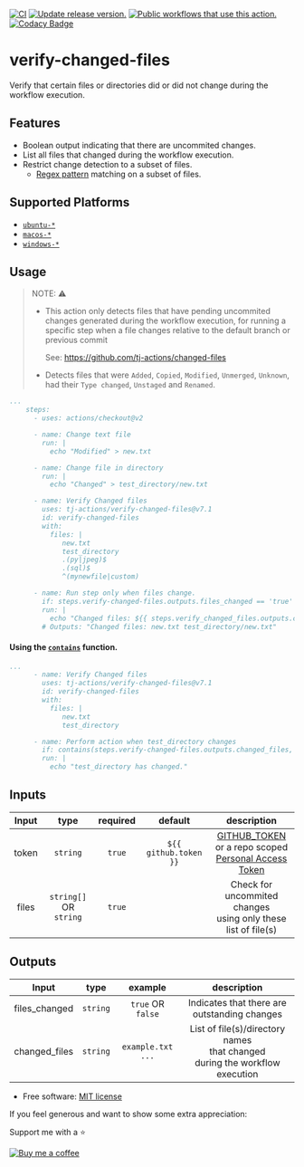 [![CI](https://github.com/tj-actions/verify-changed-files/workflows/CI/badge.svg)](https://github.com/tj-actions/verify-changed-files/actions?query=workflow%3ACI)
[![Update release version.](https://github.com/tj-actions/verify-changed-files/workflows/Update%20release%20version./badge.svg)](https://github.com/tj-actions/verify-changed-files/actions?query=workflow%3A%22Update+release+version.%22)
[![Public workflows that use this action.](https://img.shields.io/endpoint?url=https%3A%2F%2Fapi-tj-actions1.vercel.app%2Fapi%2Fgithub-actions%2Fused-by%3Faction%3Dtj-actions%2Fverify-changed-files%26badge%3Dtrue)](https://github.com/search?o=desc\&q=tj-actions+verify-changed-files+path%3A.github%2Fworkflows+language%3AYAML\&s=\&type=Code) 
[![Codacy Badge](https://app.codacy.com/project/badge/Grade/c1072f71723849ef96605d69e90be07a)](https://www.codacy.com/gh/tj-actions/verify-changed-files/dashboard?utm_source=github.com\&utm_medium=referral\&utm_content=tj-actions/verify-changed-files\&utm_campaign=Badge_Grade)

# verify-changed-files

Verify that certain files or directories did or did not change during the workflow execution.

## Features

*   Boolean output indicating that there are uncommited changes.
*   List all files that changed during the workflow execution.
*   Restrict change detection to a subset of files.
    *   [Regex pattern](https://www.gnu.org/software/grep/manual/grep.html#Regular-Expressions) matching on a subset of files.

## Supported Platforms

*   [`ubuntu-*`](https://docs.github.com/en/actions/reference/workflow-syntax-for-github-actions#jobsjob_idruns-on)
*   [`macos-*`](https://docs.github.com/en/actions/reference/workflow-syntax-for-github-actions#jobsjob_idruns-on)
*   [`windows-*`](https://docs.github.com/en/actions/reference/workflow-syntax-for-github-actions#jobsjob_idruns-on)

## Usage

> NOTE: :warning:
>
> *   This action only detects files that have pending uncommited changes generated during the workflow execution, for running a specific step when a file changes relative to the default branch or previous commit
>
>     See: https://github.com/tj-actions/changed-files
> *   Detects files that were `Added`, `Copied`, `Modified`, `Unmerged`, `Unknown`, had their `Type changed`, `Unstaged` and `Renamed`.

```yaml
...
    steps:
      - uses: actions/checkout@v2

      - name: Change text file
        run: |
          echo "Modified" > new.txt

      - name: Change file in directory
        run: |
          echo "Changed" > test_directory/new.txt

      - name: Verify Changed files
        uses: tj-actions/verify-changed-files@v7.1
        id: verify-changed-files
        with:
          files: |
             new.txt
             test_directory
             .(py|jpeg)$
             .(sql)$
             ^(mynewfile|custom)

      - name: Run step only when files change.
        if: steps.verify-changed-files.outputs.files_changed == 'true'
        run: |
          echo "Changed files: ${{ steps.verify_changed_files.outputs.changed_files }}"
        # Outputs: "Changed files: new.txt test_directory/new.txt"
```

#### Using the [`contains`](https://docs.github.com/en/actions/reference/context-and-expression-syntax-for-github-actions#contains) function.

```yaml
...
      - name: Verify Changed files
        uses: tj-actions/verify-changed-files@v7.1
        id: verify-changed-files
        with:
          files: |
             new.txt
             test_directory

      - name: Perform action when test_directory changes
        if: contains(steps.verify-changed-files.outputs.changed_files, 'test_directory')
        run: |
          echo "test_directory has changed."
```

## Inputs

|   Input       |    type     |  required      |  default                      |  description               |
|:-------------:|:-----------:|:--------------:|:-----------------------------:|:--------------------------:|
| token         |  `string`   |    `true`     | `${{ github.token }}`  <br/>  | [GITHUB_TOKEN](https://docs.github.com/en/free-pro-team@latest/actions/reference/authentication-in-a-workflow#using-the-github_token-in-a-workflow) <br /> or a repo scoped <br /> [Personal Access Token](https://docs.github.com/en/free-pro-team@latest/github/authenticating-to-github/creating-a-personal-access-token) |
| files         |  `string[]` OR `string`  |    `true`     |                               |  Check for uncommited changes <br> using only these list of file(s)  |

## Outputs

|   Input       |    type     |  example      |  description               |
|:-------------:|:-----------:|:-------------:|:--------------------------:|
| files_changed |  `string`  |  `true` OR `false`       | Indicates that there are outstanding changes |
| changed_files |  `string`    |  `example.txt ...`      | List of file(s)/directory names <br/> that changed <br/> during the workflow execution |

*   Free software: [MIT license](LICENSE)

If you feel generous and want to show some extra appreciation:

Support me with a :star:

[![Buy me a coffee][buymeacoffee-shield]][buymeacoffee]

[buymeacoffee]: https://www.buymeacoffee.com/jackton1

[buymeacoffee-shield]: https://www.buymeacoffee.com/assets/img/custom_images/orange_img.png
